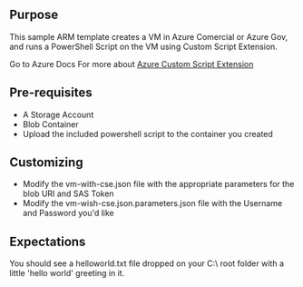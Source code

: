 ## Purpose
This sample ARM template creates a VM in Azure Comercial or Azure Gov,
and runs a PowerShell Script on the VM using Custom Script Extension.

Go to Azure Docs For more about 
[Azure Custom Script Extension](https://docs.microsoft.com/en-us/azure/virtual-machines/extensions/custom-script-windows)

## Pre-requisites
* A Storage Account
* Blob Container
* Upload the included powershell script to the container you created

## Customizing
* Modify the vm-with-cse.json file with the appropriate parameters for the blob URI and SAS Token
* Modify the vm-wish-cse.json.parameters.json file with the Username and Password you'd like

## Expectations
You should see a helloworld.txt file dropped on your C:\ root folder with a little 'hello world' greeting in it.

